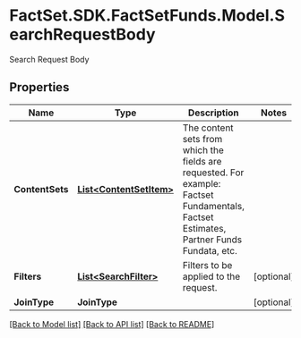# FactSet.SDK.FactSetFunds.Model.SearchRequestBody
Search Request Body

## Properties

Name | Type | Description | Notes
------------ | ------------- | ------------- | -------------
**ContentSets** | [**List&lt;ContentSetItem&gt;**](ContentSetItem.md) | The content sets from which the fields are requested. For example: Factset Fundamentals, Factset Estimates, Partner Funds Fundata, etc.  | 
**Filters** | [**List&lt;SearchFilter&gt;**](SearchFilter.md) | Filters to be applied to the request. | [optional] 
**JoinType** | **JoinType** |  | [optional] 

[[Back to Model list]](../README.md#documentation-for-models) [[Back to API list]](../README.md#documentation-for-api-endpoints) [[Back to README]](../README.md)

